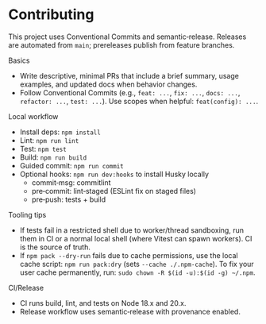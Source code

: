 # Contributing

This project uses Conventional Commits and semantic‑release. Releases are automated from `main`; prereleases publish from feature branches.

Basics

- Write descriptive, minimal PRs that include a brief summary, usage examples, and updated docs when behavior changes.
- Follow Conventional Commits (e.g., `feat: ...`, `fix: ...`, `docs: ...`, `refactor: ...`, `test: ...`). Use scopes when helpful: `feat(config): ...`.

Local workflow

- Install deps: `npm install`
- Lint: `npm run lint`
- Test: `npm test`
- Build: `npm run build`
- Guided commit: `npm run commit`
- Optional hooks: `npm run dev:hooks` to install Husky locally
  - commit‑msg: commitlint
  - pre‑commit: lint‑staged (ESLint fix on staged files)
  - pre‑push: tests + build

Tooling tips

- If tests fail in a restricted shell due to worker/thread sandboxing, run them in CI or a normal local shell (where Vitest can spawn workers). CI is the source of truth.
- If `npm pack --dry-run` fails due to cache permissions, use the local cache script: `npm run pack:dry` (sets `--cache ./.npm-cache`). To fix your user cache permanently, run: `sudo chown -R $(id -u):$(id -g) ~/.npm`.

CI/Release

- CI runs build, lint, and tests on Node 18.x and 20.x.
- Release workflow uses semantic‑release with provenance enabled.
